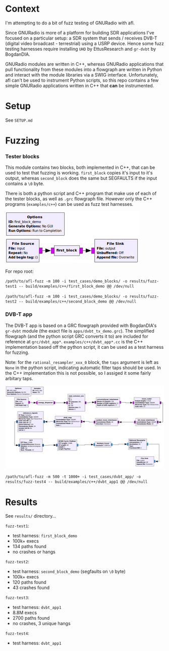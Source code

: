 # Context

I'm attempting to do a bit of fuzz testing of GNURadio with afl.

Since GNURadio is more of a platform for building SDR applications I've focused on a particular setup: a SDR system that sends / receives DVB-T (digital video broadcast - terrestrial) using a USRP device. Hence some fuzz testing harnesses require installing `UHD` by EttusResearch and `gr-dvbt` by BogdanDIA. 

GNURadio modules are written in C++, whereas GNURadio applications that pull functionality from these modules into a flowgraph are written in Python and interact with the module libraries via a SWIG interface. Unfortunately, afl can't be used to instrument Python scripts, so this repo contains a few simple GNURadio applications written in C++ that **can** be instrumented.

# Setup

See `SETUP.md`

# Fuzzing

### Tester blocks

This module contains two blocks, both implemented in C++, that can be used to test that fuzzing is working. `first_block` copies it's input to it's output, whereas `second_block` does the same but SEGFAULTS if the input contains a `\0` byte. 

There is both a python script and C++ program that make use of each of the tester blocks, as well as `.grc` flowgraph file. However only the C++ programs (`examples/c++`) can be used as fuzz test harnesses.

![alt text](pics/first_block_demo_flowgraph.png "GRC flowgraph for the first tester block")

For repo root: 
```
/path/to/afl-fuzz -m 100 -i test_cases/demo_blocks/ -o results/fuzz-test1 -- build/examples/c++/first_block_demo @@ /dev/null

/path/to/afl-fuzz -m 100 -i test_cases/demo_blocks/ -o results/fuzz-test2 -- build/examples/c++/second_block_demo @@ /dev/null
```

### DVB-T app

The DVB-T app is based on a GRC flowgraph provided with BogdanDIA's `gr-dvbt` module (the exact file is `apps/dvbt_tx_demo.grc`). The simplified flowgraph (and the python script GRC converts it to) are included for reference at `grc/dvbt_app*`. `examples/c++/dvbt_app*.cc` is the C++ implementation based off the python script, it can be used as a test harness for fuzzing. 

Note: for the `rational_resampler_xxx_0` block, the `taps` argument is left as `None` in the python script, indicating automatic filter taps should be used. In the C++ implementation this is not possible, so I assiged it some fairly arbitary taps.

![alt text](pics/dvbt_app_flowgraph.png "GRC flowgraph for DVB-T application")

```
/path/to/afl-fuzz -m 500 -t 1000+ -i test_cases/dvbt_app/ -o results/fuzz-test4 -- build/examples/c++/dvbt_app1 @@ /dev/null
```

# Results

See `results/` directory...

`fuzz-test1`: 
- test harness: `first_block_demo`
- 100k+ execs
- 134 paths found
- no crashes or hangs

`fuzz-test2`:
- test harness: `second_block_demo` (segfaults on `\0` byte)
- 100k+ execs
- 120 paths found
- 43 crashes found

`fuzz-test3`:
- test harness: `dvbt_app1`
- 8.8M execs
- 2700 paths found
- no crashes, 3 unique hangs

`fuzz-test4`:
- test harness: `dvbt_app1`

